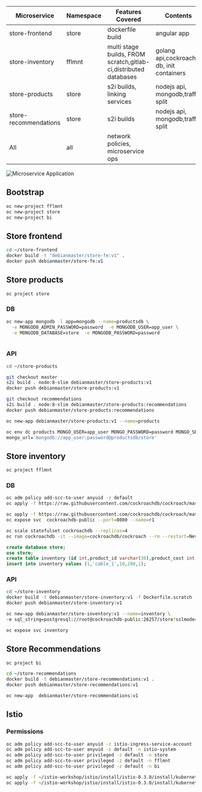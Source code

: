 |Microservice|Namespace|Features Covered|Contents|
|------------|--|----------------|-|
|store-frontend|store|dockerfile build|angular app|
|store-inventory|fflmnt|multi stage builds, FROM scratch,gitlab-ci,distributed databases|golang api,cockroach db, init containers|
|store-products|store|s2i builds, linking services|nodejs api, mongodb,traffic split|
|store-recommendations|store|s2i builds|nodejs api, mongodb,traffic split|
|All|all|network policies, microservice ops||


![Microservice Application](https://docs.google.com/drawings/d/e/2PACX-1vQsnCcUr5jOkT1VSEhmhKVh7o0BpFzhIIr2gz28mmFKvAgDp-v6r4kjzPFriWT_rFiOoBkJkbpJ9nAg/pub?w=960&h=720)

## Bootstrap
```sh
oc new-project fflmnt
oc new-project store
oc new-project bi
```
## Store frontend
```sh
cd ~/store-frontend
docker build -t "debianmaster/store-fe:v1" .
docker push debianmaster/store-fe:v1
```

## Store products
```sh
oc project store
```
### DB
```sh
oc new-app mongodb -l app=mongodb --name=productsdb \
  -e MONGODB_ADMIN_PASSWORD=password  -e MONGODB_USER=app_user \
  -e MONGODB_DATABASE=store  -e MONGODB_PASSWORD=password
  
```
### API
```sh
cd ~/store-products

git checkout master
s2i build . node:8-slim debianmaster/store-products:v1
docker push debianmaster/store-products:v1

git checkout recommendations
s2i build . node:8-slim debianmaster/store-products:recommendations
docker push debianmaster/store-products:recommendations

oc new-app debianmaster/store-products:v1 --name=products

oc env dc products MONGO_USER=app_user MONGO_PASSWORD=password MONGO_SERVER=productsdb MONGO_PORT=27017 MONGO_DB=store \
mongo_url='mongodb://app_user:password@productsdb/store'
```

## Store inventory
```sh
oc project fflmnt
```
### DB
```sh
oc adm policy add-scc-to-user anyuid -z default
oc apply -f https://raw.githubusercontent.com/cockroachdb/cockroach/master/cloud/kubernetes/cockroachdb-statefulset.yaml

oc apply -f https://raw.githubusercontent.com/cockroachdb/cockroach/master/cloud/kubernetes/cluster-init.yaml
oc expose svc  cockroachdb-public --port=8080 --name=r1

oc scale statefulset cockroachdb --replicas=4
oc run cockroachdb -it --image=cockroachdb/cockroach --rm --restart=Never     -- sql --insecure --host=cockroachdb-public
```
```sql
create database store;
use store;
create table inventory (id int,product_id varchar(30),product_cost int,product_availabilty int,product_subcat int);
insert into inventory values (1,'cable_1',10,200,1);
```
### API
```sh
cd ~/store-inventory
docker build -t debianmaster/store-inventory:v1 -f Dockerfile.scratch .
docker push debianmaster/store-inventory:v1

oc new-app debianmaster/store-inventory:v1 --name=inventory \
-e sql_string=postgresql://root@cockroachdb-public:26257/store?sslmode=disable   

oc expose svc inventory
```

## Store Recommendations
```sh
oc project bi
```
```sh
cd ~/store-recommendations
docker build -t debianmaster/store-recommendations:v1 .
docker push debianmaster/store-recommendations:v1

oc new-app  debianmaster/store-recommendations:v1
```

## Istio
### Permissions
```sh
oc adm policy add-scc-to-user anyuid -z istio-ingress-service-account -n istio-system
oc adm policy add-scc-to-user anyuid -z default -n istio-system
oc adm policy add-scc-to-user privileged -z default -n store
oc adm policy add-scc-to-user privileged -z default -n fflmnt
oc adm policy add-scc-to-user privileged -z default -n bi
```
```sh Istio setup
oc apply -f ~/istio-workshop/istio/install/istio-0.3.0/install/kubernetes/istio.yaml
oc apply -f ~/istio-workshop/istio/install/istio-0.3.0/install/kubernetes/addons/
```



